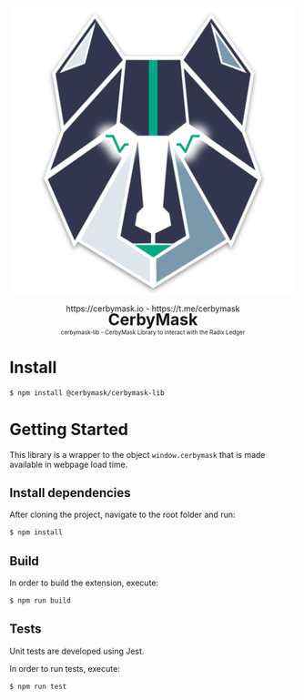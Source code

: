<p align="center">
    <img src="public/android-chrome-512x512.png" wdith="200px">
    <p align="center">
    <a>https://cerbymask.io</a> - <a>https://t.me/cerbymask</a>
    </p>
    <h1 style="margin-top: -20px;text-align: center;border-bottom: none;">CerbyMask</h1>
    <p style="margin-top: -20px;font-size:10px;text-align: center;border-bottom: none;">cerbymask-lib - CerbyMask Library to interact with the Radix Ledger</p>
</p>


# Install

```bash
$ npm install @cerbymask/cerbymask-lib
```
# Getting Started 

This library is a wrapper to the object `window.cerbymask` that is made available in webpage load time.

## Install dependencies

After cloning the project, navigate to the root folder and run:

```bash
$ npm install
```

## Build

In order to build the extension, execute:

```bash
$ npm run build
```

## Tests

Unit tests are developed using Jest.

In order to run tests, execute:

```bash
$ npm run test
```
